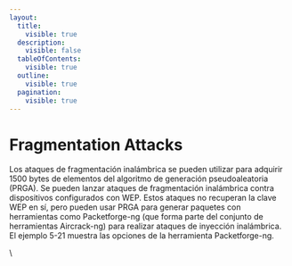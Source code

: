 ```yaml
---
layout:
  title:
    visible: true
  description:
    visible: false
  tableOfContents:
    visible: true
  outline:
    visible: true
  pagination:
    visible: true
---
```


# Fragmentation Attacks

Los ataques de fragmentación inalámbrica se pueden utilizar para adquirir 1500 bytes de elementos del algoritmo de generación pseudoaleatoria (PRGA). Se pueden lanzar ataques de fragmentación inalámbrica contra dispositivos configurados con WEP. Estos ataques no recuperan la clave WEP en sí, pero pueden usar PRGA para generar paquetes con herramientas como Packetforge-ng (que forma parte del conjunto de herramientas Aircrack-ng) para realizar ataques de inyección inalámbrica. El ejemplo 5-21 muestra las opciones de la herramienta Packetforge-ng.

\
